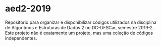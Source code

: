 # aed2-2019
Repositório para organizar e disponibilizar códigos utilizados na disciplina de Algoritmos e Estruturas de Dados 2 no DC-UFSCar, semestre 2019-2. Este projeto não é exatamente um projeto, mas uma coleção de códigos independentes.
